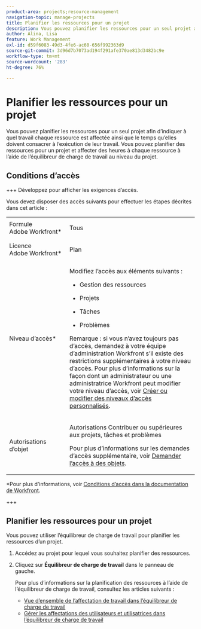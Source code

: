 ```yaml
---
product-area: projects;resource-management
navigation-topic: manage-projects
title: Planifier les ressources pour un projet
description: Vous pouvez planifier les ressources pour un seul projet afin d’indiquer à quel travail chaque ressource est affectée ainsi que le temps qu’elles doivent consacrer à l’exécution de leur travail. Vous pouvez planifier des ressources pour un projet et affecter des heures à chaque ressource à l’aide de l’équilibreur de charge de travail au niveau du projet.
author: Alina, Lisa
feature: Work Management
exl-id: d59f6083-49d3-4fe6-ac60-656f992363d9
source-git-commit: 3d96d7b7073ad194f291afe370ae813d3482bc9e
workflow-type: tm+mt
source-wordcount: '283'
ht-degree: 76%

---
```


# Planifier les ressources pour un projet

<!--Audited: 5/2025-->

Vous pouvez planifier les ressources pour un seul projet afin d’indiquer à quel travail chaque ressource est affectée ainsi que le temps qu’elles doivent consacrer à l’exécution de leur travail. Vous pouvez planifier des ressources pour un projet et affecter des heures à chaque ressource à l’aide de l’équilibreur de charge de travail au niveau du projet.

## Conditions d’accès

+++ Développez pour afficher les exigences d’accès.

Vous devez disposer des accès suivants pour effectuer les étapes décrites dans cet article :

<table style="table-layout:auto"> 
 <col> 
 <col> 
 <tbody> 
  <tr> 
   <td role="rowheader">Formule Adobe Workfront*</td> 
   <td> <p>Tous </p> </td> 
  </tr> 
  <tr> 
   <td role="rowheader">Licence Adobe Workfront*</td> 
   <td> <p>Plan </p> </td> 
  </tr> 
  <tr> 
   <td role="rowheader">Niveau d’accès*</td> 
   <td> <p>Modifiez l’accès aux éléments suivants :</p> 
    <ul> 
     <li> <p>Gestion des ressources</p> </li> 
     <li> <p>Projets</p> </li> 
     <li> <p>Tâches</p> </li> 
     <li> <p>Problèmes</p> </li> 
    </ul> <p>Remarque : si vous n’avez toujours pas d’accès, demandez à votre équipe d’administration Workfront s’il existe des restrictions supplémentaires à votre niveau d’accès. Pour plus d’informations sur la façon dont un administrateur ou une administratrice Workfront peut modifier votre niveau d’accès, voir <a href="../../../administration-and-setup/add-users/configure-and-grant-access/create-modify-access-levels.md" class="MCXref xref">Créer ou modifier des niveaux d’accès personnalisés</a>.</p> </td> 
  </tr> 
  <tr> 
   <td role="rowheader">Autorisations d’objet</td> 
   <td> <p>Autorisations Contribuer ou supérieures aux projets, tâches et problèmes </p> <p>Pour plus d’informations sur les demandes d’accès supplémentaire, voir <a href="../../../workfront-basics/grant-and-request-access-to-objects/request-access.md" class="MCXref xref">Demander l’accès à des objets</a>.</p> </td> 
  </tr> 
 </tbody> 
</table>

*Pour plus d’informations, voir [Conditions d’accès dans la documentation de Workfront](/help/quicksilver/administration-and-setup/add-users/access-levels-and-object-permissions/access-level-requirements-in-documentation.md).

+++

## Planifier les ressources pour un projet

Vous pouvez utiliser l’équilibreur de charge de travail pour planifier les ressources d’un projet.

1. Accédez au projet pour lequel vous souhaitez planifier des ressources.
1. Cliquez sur **Équilibreur de charge de travail** dans le panneau de gauche.

   Pour plus d’informations sur la planification des ressources à l’aide de l’équilibreur de charge de travail, consultez les articles suivants :

   * [Vue d’ensemble de l’affectation de travail dans l’équilibreur de charge de travail](../../../resource-mgmt/workload-balancer/assign-work-in-workload-balancer.md)
   * [Gérer les affectations des utilisateurs et utilisatrices dans l’équilibreur de charge de travail](../../../resource-mgmt/workload-balancer/manage-user-allocations-workload-balancer.md)


